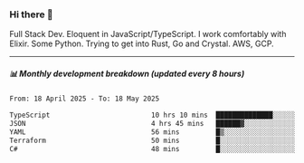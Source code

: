 ### Hi there 👋

Full Stack Dev. Eloquent in JavaScript/TypeScript. I work comfortably with Elixir. Some Python. Trying to get into Rust, Go and Crystal. AWS, GCP.

***

##### 📊 Monthly development breakdown (updated every 8 hours)

<!--START_SECTION:waka-->

```txt
From: 18 April 2025 - To: 18 May 2025

TypeScript                         10 hrs 10 mins  ██████████████░░░░░░░░░░░   55.70 %
JSON                               4 hrs 45 mins   ██████▓░░░░░░░░░░░░░░░░░░   26.04 %
YAML                               56 mins         █▒░░░░░░░░░░░░░░░░░░░░░░░   05.12 %
Terraform                          50 mins         █░░░░░░░░░░░░░░░░░░░░░░░░   04.61 %
C#                                 48 mins         █░░░░░░░░░░░░░░░░░░░░░░░░   04.44 %
```

<!--END_SECTION:waka-->
